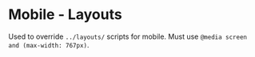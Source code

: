 # Mobile - Layouts

Used to override `../layouts/` scripts for mobile. Must use `@media screen and (max-width: 767px)`.